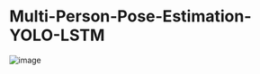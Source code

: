 # Multi-Person-Pose-Estimation-YOLO-LSTM

![image](https://user-images.githubusercontent.com/113814417/218502630-83956d10-4394-41d4-95cb-bb48f1bb5745.png)
